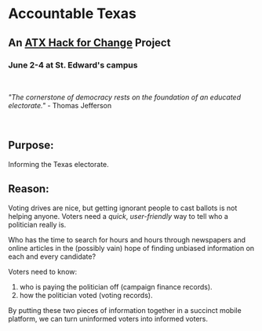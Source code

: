 # Accountable Texas

## An [ATX Hack for Change](http://atxhackforchange.org/) Project
### June 2-4 at St. Edward's campus
<br />

 _"The cornerstone of democracy rests on the foundation of an educated electorate."_ - Thomas Jefferson

<br />

## Purpose: 
Informing the Texas electorate. 

## Reason:
Voting drives are nice, but getting ignorant people to cast ballots is not helping anyone. Voters need a _quick_, _user-friendly_ way to tell who a politician really is.

Who has the time to search for hours and hours through newspapers and online articles in the (possibly vain) hope of finding unbiased information on each and every candidate?

Voters need to know:
1. who is paying the politician off (campaign finance records).
1. how the politician voted (voting records).

By putting these two pieces of information together in a succinct mobile platform, we can turn uninformed voters into informed voters. 
